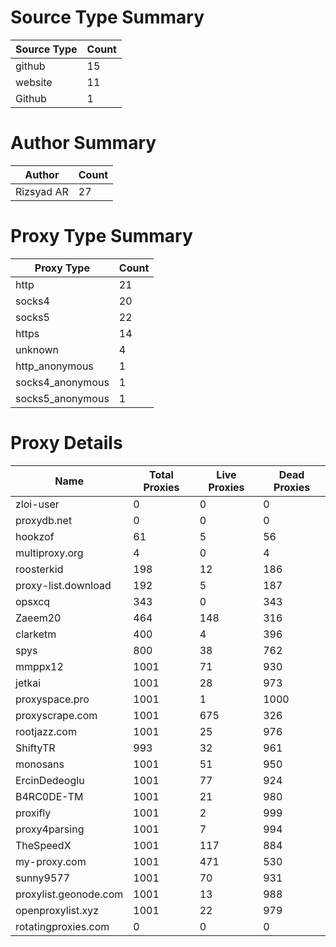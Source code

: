 # Source Type Summary

| Source Type | Count |
|-------------|-------|
| github | 15 |
| website | 11 |
| Github | 1 |


# Author Summary

| Author | Count |
|--------|-------|
| Rizsyad AR | 27 |


# Proxy Type Summary

| Proxy Type | Count |
|------------|-------|
| http | 21 |
| socks4 | 20 |
| socks5 | 22 |
| https | 14 |
| unknown | 4 |
| http_anonymous | 1 |
| socks4_anonymous | 1 |
| socks5_anonymous | 1 |


# Proxy Details

| Name | Total Proxies | Live Proxies | Dead Proxies |
|------|---------------|--------------|---------------|
| zloi-user | 0 | 0 | 0 |
| proxydb.net | 0 | 0 | 0 |
| hookzof | 61 | 5 | 56 |
| multiproxy.org | 4 | 0 | 4 |
| roosterkid | 198 | 12 | 186 |
| proxy-list.download | 192 | 5 | 187 |
| opsxcq | 343 | 0 | 343 |
| Zaeem20 | 464 | 148 | 316 |
| clarketm | 400 | 4 | 396 |
| spys | 800 | 38 | 762 |
| mmppx12 | 1001 | 71 | 930 |
| jetkai | 1001 | 28 | 973 |
| proxyspace.pro | 1001 | 1 | 1000 |
| proxyscrape.com | 1001 | 675 | 326 |
| rootjazz.com | 1001 | 25 | 976 |
| ShiftyTR | 993 | 32 | 961 |
| monosans | 1001 | 51 | 950 |
| ErcinDedeoglu | 1001 | 77 | 924 |
| B4RC0DE-TM | 1001 | 21 | 980 |
| proxifly | 1001 | 2 | 999 |
| proxy4parsing | 1001 | 7 | 994 |
| TheSpeedX | 1001 | 117 | 884 |
| my-proxy.com | 1001 | 471 | 530 |
| sunny9577 | 1001 | 70 | 931 |
| proxylist.geonode.com | 1001 | 13 | 988 |
| openproxylist.xyz | 1001 | 22 | 979 |
| rotatingproxies.com | 0 | 0 | 0 |
